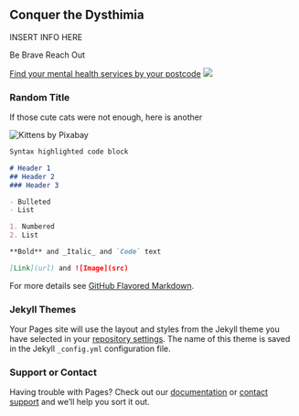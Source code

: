 ## Conquer the Dysthimia

INSERT INFO HERE

Be Brave Reach Out 


[Find your mental health services by your postcode](https://www.nhs.uk/service-search/other-services/Mental%20health%20support/LocationSearch/330)
![ ](file:///C:/Users/Student/Downloads/NHS-Logos-for-A4/NHS%20Logos%20for%20A4/Office%20Use/NHS%2010mm%20-%20RGB%20Blue.jpg)

### Random Title

If those cute cats were not enough, here is another

![Kittens by Pixabay](https://images.pexels.com/photos/45170/kittens-cat-cat-puppy-rush-45170.jpeg?auto=compress&cs=tinysrgb&dpr=3&h=750&w=1260)

```markdown
Syntax highlighted code block

# Header 1
## Header 2
### Header 3

- Bulleted
- List

1. Numbered
2. List

**Bold** and _Italic_ and `Code` text

[Link](url) and ![Image](src)
```

For more details see [GitHub Flavored Markdown](https://guides.github.com/features/mastering-markdown/).

### Jekyll Themes

Your Pages site will use the layout and styles from the Jekyll theme you have selected in your [repository settings](https://github.com/sxmislandchild/AF103/settings). The name of this theme is saved in the Jekyll `_config.yml` configuration file.

### Support or Contact

Having trouble with Pages? Check out our [documentation](https://help.github.com/categories/github-pages-basics/) or [contact support](https://github.com/contact) and we’ll help you sort it out.
